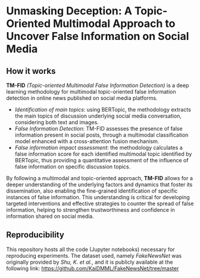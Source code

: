 # Unmasking Deception: A Topic-Oriented Multimodal Approach to Uncover False Information on Social Media

## How it works
**TM-FID** *(Topic-oriented Multimodal False Information Detection)* is a deep learning methodology for multimodal topic-oriented false information detection in online news published on social media platforms.

- *Identification of main topics*: using BERTopic, the methodology extracts the main topics of discussion underlying social media conversation, considering both text and images.
- *False Information Detection*: TM-FID assesses the presence of false information present in social posts, through a multimodal classification model enhanced with a cross-attention fusion mechanism.
- *False information impact assessment*: the methodology calculates a false information score for each identified multimodal topic identified by BERTopic, thus providing a quantitative assessment of the influence of false information on specific discussion topics.

By following a multimodal and topic-oriented approach, **TM-FID** allows for a deeper understanding of the underlying factors and dynamics that foster its dissemination, also enabling the fine-grained identification of specific instances of false information. This understanding is critical for developing targeted interventions and effective strategies to counter the spread of false information, helping to strengthen trustworthiness and confidence in information shared on social media.

## Reproducibility
This repository hosts all the code (Jupyter notebooks) necessary for reproducing experiments. The dataset used, namely *FakeNewsNet* was originally provided by *Shu, K. et al.*, and it is publicly available at the following link: https://github.com/KaiDMML/FakeNewsNet/tree/master
